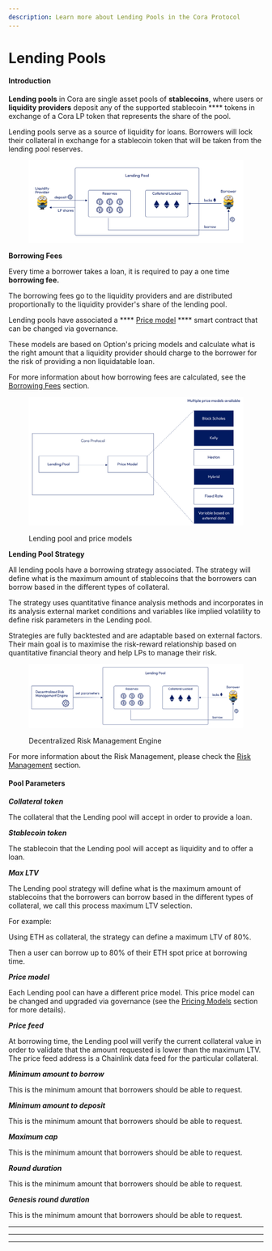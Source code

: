 ```yaml
---
description: Learn more about Lending Pools in the Cora Protocol
---
```


# Lending Pools

#### Introduction

**Lending pools** in Cora are single asset pools of **stablecoins**, where users or **liquidity providers** deposit any of the supported stablecoin **** tokens in exchange of a Cora LP token that represents the share of the pool.

Lending pools serve as a source of liquidity for loans. Borrowers will lock their collateral in exchange for a stablecoin token that will be taken from the lending pool reserves.

<figure><img src="../../.gitbook/assets/lending-pools-white@2x.png" alt=""><figcaption></figcaption></figure>

**Borrowing Fees**

Every time a borrower takes a loan, it is required to pay a one time **borrowing fee.**

The borrowing fees go to the liquidity providers and are distributed proportionally to the liquidity provider's share of the lending pool.

Lending pools have associated a **** [Price model](../pricing-models.md) **** smart contract that can be changed via governance.&#x20;

These models are based on Option's pricing models and calculate what is the right amount that a liquidity provider should charge to the borrower for the risk of providing a non liquidatable loan.&#x20;

For more information about how borrowing fees are calculated, see the [Borrowing Fees](../borrowing-fees.md) section.

<figure><img src="../../.gitbook/assets/multiple-price-models-white@2x (1).png" alt=""><figcaption><p>Lending pool and price models</p></figcaption></figure>

**Lending Pool Strategy**

All lending pools have a borrowing strategy associated. The strategy will define what is the maximum amount of stablecoins that the borrowers can borrow based in the different types of collateral.

The strategy uses quantitative finance analysis methods and incorporates in its analysis external market conditions and variables like implied volatility to define risk parameters in the Lending pool.

Strategies are fully backtested and are adaptable based on external factors. Their main goal is to maximise the risk-reward relationship based on quantitative financial theory and help LPs to manage their risk.

<figure><img src="../../.gitbook/assets/lending-pool-strategy@2x (1).png" alt=""><figcaption><p>Decentralized Risk Management Engine</p></figcaption></figure>

For more information about the Risk Management, please check the [Risk Management](../risk-management.md) section.

#### **Pool Parameters**

_**Collateral token**_

The collateral that the Lending pool will accept in order to provide a loan.

_**Stablecoin token**_

The stablecoin that the Lending pool will accept as liquidity and to offer a loan.

_**Max LTV**_

The Lending pool strategy will define what is the maximum amount of stablecoins that the borrowers can borrow based in the different types of collateral, we call this process maximum LTV selection.

For example:

Using ETH as collateral, the strategy can define a maximum LTV of 80%.

Then a user can borrow up to 80% of their ETH spot price at borrowing time.

_**Price model**_

Each Lending pool can have a different price model. This price model can be changed and upgraded via governance (see the [Pricing Models](../pricing-models.md) section for more details).

_**Price feed**_

At borrowing time, the Lending pool will verify the current collateral value in order to validate that the amount requested is lower than the maximum LTV. The price feed address is a Chainlink data feed for the particular collateral.

_**Minimum amount to borrow**_

This is the minimum amount that borrowers should be able to request.&#x20;

_**Minimum amount to deposit**_

This is the minimum amount that borrowers should be able to request.&#x20;

_**Maximum cap**_

This is the minimum amount that borrowers should be able to request.&#x20;

_**Round duration**_

This is the minimum amount that borrowers should be able to request.&#x20;

_**Genesis round duration**_

This is the minimum amount that borrowers should be able to request.&#x20;

****

****

****
